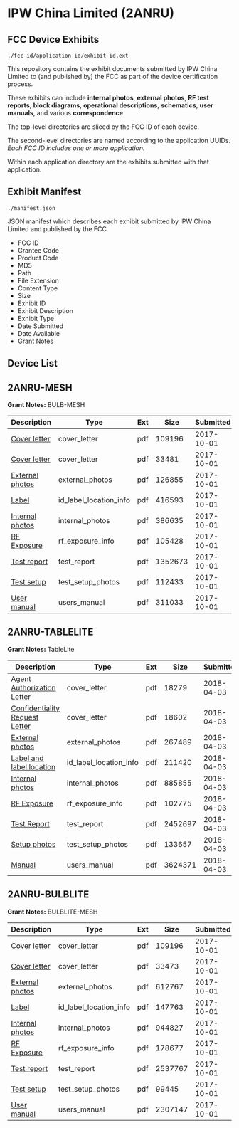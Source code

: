 # IPW China Limited (2ANRU)
## FCC Device Exhibits

```
./fcc-id/application-id/exhibit-id.ext
```

This repository contains the exhibit documents submitted by IPW China Limited to (and published by) the FCC as part of the device certification process.

These exhibits can include **internal photos**, **external photos**, **RF test reports**, **block diagrams**, **operational descriptions**, **schematics**, **user manuals**, and various **correspondence**.

The top-level directories are sliced by the FCC ID of each device.

The second-level directories are named according to the application UUIDs. *Each FCC ID includes one or more application.*

Within each application directory are the exhibits submitted with that application. 

## Exhibit Manifest

```
./manifest.json
```

JSON manifest which describes each exhibit submitted by IPW China Limited and published by the FCC.

- FCC ID
- Grantee Code
- Product Code
- MD5
- Path
- File Extension
- Content Type
- Size
- Exhibit ID
- Exhibit Description
- Exhibit Type
- Date Submitted
- Date Available
- Grant Notes

## Device List
## 2ANRU-MESH
**Grant Notes:** BULB-MESH

| Description | Type | Ext | Size | Submitted | Available |
| ----------- | ---- | --- | ---- | --------- | --------- |
| [Cover letter](2ANRU-MESH/ceb31550c7cbaf514f7aa22ad2cfad74/3589168.pdf) | cover_letter | pdf | 109196 | 2017-10-01 | 2017-10-01 |
| [Cover letter](2ANRU-MESH/ceb31550c7cbaf514f7aa22ad2cfad74/3589170.pdf) | cover_letter | pdf | 33481 | 2017-10-01 | 2017-10-01 |
| [External photos](2ANRU-MESH/ceb31550c7cbaf514f7aa22ad2cfad74/3589171.pdf) | external_photos | pdf | 126855 | 2017-10-01 | 2017-10-01 |
| [Label](2ANRU-MESH/ceb31550c7cbaf514f7aa22ad2cfad74/3589173.pdf) | id_label_location_info | pdf | 416593 | 2017-10-01 | 2017-10-01 |
| [Internal photos](2ANRU-MESH/ceb31550c7cbaf514f7aa22ad2cfad74/3589175.pdf) | internal_photos | pdf | 386635 | 2017-10-01 | 2017-10-01 |
| [RF Exposure](2ANRU-MESH/ceb31550c7cbaf514f7aa22ad2cfad74/3589184.pdf) | rf_exposure_info | pdf | 105428 | 2017-10-01 | 2017-10-01 |
| [Test report](2ANRU-MESH/ceb31550c7cbaf514f7aa22ad2cfad74/3589194.pdf) | test_report | pdf | 1352673 | 2017-10-01 | 2017-10-01 |
| [Test setup](2ANRU-MESH/ceb31550c7cbaf514f7aa22ad2cfad74/3589206.pdf) | test_setup_photos | pdf | 112433 | 2017-10-01 | 2017-10-01 |
| [User manual](2ANRU-MESH/ceb31550c7cbaf514f7aa22ad2cfad74/3589211.pdf) | users_manual | pdf | 311033 | 2017-10-01 | 2017-10-01 |
## 2ANRU-TABLELITE
**Grant Notes:** TableLite

| Description | Type | Ext | Size | Submitted | Available |
| ----------- | ---- | --- | ---- | --------- | --------- |
| [Agent Authorization Letter](2ANRU-TABLELITE/577a57c4159286c9c0d6da97fc34458c/3805136.pdf) | cover_letter | pdf | 18279 | 2018-04-03 | 2018-04-03 |
| [Confidentiality Request Letter](2ANRU-TABLELITE/577a57c4159286c9c0d6da97fc34458c/3805138.pdf) | cover_letter | pdf | 18602 | 2018-04-03 | 2018-04-03 |
| [External photos](2ANRU-TABLELITE/577a57c4159286c9c0d6da97fc34458c/3805139.pdf) | external_photos | pdf | 267489 | 2018-04-03 | 2018-04-03 |
| [Label and label location](2ANRU-TABLELITE/577a57c4159286c9c0d6da97fc34458c/3805142.pdf) | id_label_location_info | pdf | 211420 | 2018-04-03 | 2018-04-03 |
| [Internal photos](2ANRU-TABLELITE/577a57c4159286c9c0d6da97fc34458c/3805141.pdf) | internal_photos | pdf | 885855 | 2018-04-03 | 2018-04-03 |
| [RF Exposure](2ANRU-TABLELITE/577a57c4159286c9c0d6da97fc34458c/3805145.pdf) | rf_exposure_info | pdf | 102775 | 2018-04-03 | 2018-04-03 |
| [Test Report](2ANRU-TABLELITE/577a57c4159286c9c0d6da97fc34458c/3805140.pdf) | test_report | pdf | 2452697 | 2018-04-03 | 2018-04-03 |
| [Setup photos](2ANRU-TABLELITE/577a57c4159286c9c0d6da97fc34458c/3805147.pdf) | test_setup_photos | pdf | 133657 | 2018-04-03 | 2018-04-03 |
| [Manual](2ANRU-TABLELITE/577a57c4159286c9c0d6da97fc34458c/3805143.pdf) | users_manual | pdf | 3624371 | 2018-04-03 | 2018-04-03 |
## 2ANRU-BULBLITE
**Grant Notes:** BULBLITE-MESH

| Description | Type | Ext | Size | Submitted | Available |
| ----------- | ---- | --- | ---- | --------- | --------- |
| [Cover letter](2ANRU-BULBLITE/38d1046a89501198c99031c8b0b7126f/3589162.pdf) | cover_letter | pdf | 109196 | 2017-10-01 | 2017-10-01 |
| [Cover letter](2ANRU-BULBLITE/38d1046a89501198c99031c8b0b7126f/3589163.pdf) | cover_letter | pdf | 33473 | 2017-10-01 | 2017-10-01 |
| [External photos](2ANRU-BULBLITE/38d1046a89501198c99031c8b0b7126f/3589164.pdf) | external_photos | pdf | 612767 | 2017-10-01 | 2017-10-01 |
| [Label](2ANRU-BULBLITE/38d1046a89501198c99031c8b0b7126f/3589165.pdf) | id_label_location_info | pdf | 147763 | 2017-10-01 | 2017-10-01 |
| [Internal photos](2ANRU-BULBLITE/38d1046a89501198c99031c8b0b7126f/3589166.pdf) | internal_photos | pdf | 944827 | 2017-10-01 | 2017-10-01 |
| [RF Exposure](2ANRU-BULBLITE/38d1046a89501198c99031c8b0b7126f/3589172.pdf) | rf_exposure_info | pdf | 178677 | 2017-10-01 | 2017-10-01 |
| [Test report](2ANRU-BULBLITE/38d1046a89501198c99031c8b0b7126f/3589176.pdf) | test_report | pdf | 2537767 | 2017-10-01 | 2017-10-01 |
| [Test setup](2ANRU-BULBLITE/38d1046a89501198c99031c8b0b7126f/3589205.pdf) | test_setup_photos | pdf | 99445 | 2017-10-01 | 2017-10-01 |
| [User manual](2ANRU-BULBLITE/38d1046a89501198c99031c8b0b7126f/3589213.pdf) | users_manual | pdf | 2307147 | 2017-10-01 | 2017-10-01 |
